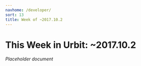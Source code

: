 ```yaml
---
navhome: /developer/
sort: 13
title: Week of ~2017.10.2
---
```


# This Week in Urbit: ~2017.10.2

_Placeholder document_


